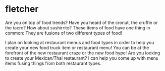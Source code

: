 # fletcher

Are you on top of food trends? Have you heard of the cronut, the cruffin or the tacro? How about sushirrito? These items of food have one thing in common: They are fusions of two different types of food! 

I plan on looking at restaurant menus and food types in order to help you create your new food truck item or restaurant menu! You can be at the forefront of the new restaurant craze or the new food hype! Are you looking to create your Mexican/Thai restaurant? I can help you come up with menu items fusing things from both restaurant types.
